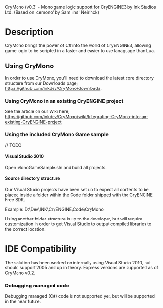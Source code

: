 CryMono (v0.3) - Mono game logic support for CryENGINE3
	by Ink Studios Ltd. (Based on 'cemono' by Sam 'ins\' Neirinck)

# Description
CryMono brings the power of C# into the world of CryENGINE3, allowing game logic to be scripted in a faster and easier to use lanaguage than Lua.
	
## Using CryMono 
In order to use CryMono, you'll need to download the latest core directory structure from our Downloads page; https://github.com/inkdev/CryMono/downloads.

### Using CryMono in an existing CryENGINE project
See the article on our Wiki here; https://github.com/inkdev/CryMono/wiki/Integrating-CryMono-into-an-existing-CryENGINE-project

### Using the included CryMono Game sample

// TODO

#### Visual Studio 2010
Open MonoGameSample.sln and build all projects.

#### Source directory structure 
Our Visual Studio projects have been set up to expect all contents to be placed inside a folder within the Code folder shipped with the CryENGINE Free SDK.

Example:
D:\Dev\INK\CryENGINE\Code\CryMono

Using another folder structure is up to the developer, but will require customization in order to get Visual Studio to output compiled libraries to the correct location.

# IDE Compatibility
The solution has been worked on internally using Visual Studio 2010, but should support 2005 and up in theory. Express versions are supported as of CryMono v0.2.

### Debugging managed code
Debugging managed (C#) code is not supported yet, but will be supported in the near future.
